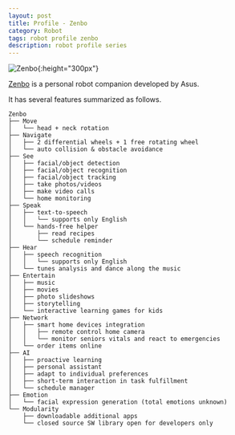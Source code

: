 ```yaml
---
layout: post
title: Profile - Zenbo
category: Robot
tags: robot profile zenbo
description: robot profile series
---
```


![Zenbo](http://stech4.firstpost.com/tech2images/640x359/proportional/jpeg/2016/05/ASUS-Zenbo-Tech2-720-624x351.jpg){:height="300px"}

[Zenbo](http://zenbo.asus.com) is a personal robot companion developed by Asus.

It has several features summarized as follows.

	Zenbo
	├── Move
    │   └── head + neck rotation
    ├── Navigate
    │   ├── 2 differential wheels + 1 free rotating wheel
    │   └── auto collision & obstacle avoidance
    ├── See
    │   ├── facial/object detection
    │   ├── facial/object recognition
    │   ├── facial/object tracking
    │   ├── take photos/videos
    │   ├── make video calls
    │   └── home monitoring
    ├── Speak
    │   ├── text-to-speech
    │   │   └── supports only English
    │   └── hands-free helper
    │       ├── read recipes
    │       └── schedule reminder
    ├── Hear
    │   ├── speech recognition
    │   │   └── supports only English
    │   └── tunes analysis and dance along the music
    ├── Entertain
    │   ├── music
    │   ├── movies
    │   ├── photo slideshows
    │   ├── storytelling
    │   └── interactive learning games for kids
    ├── Network
    │   ├── smart home devices integration
    │   │   ├── remote control home camera
    │   │   └── monitor seniors vitals and react to emergencies
    │   └── order items online
    ├── AI
    │   ├── proactive learning
    │   ├── personal assistant
    │   ├── adapt to individual preferences
    │   ├── short-term interaction in task fulfillment
    │   └── schedule manager
    ├── Emotion
    │   └── facial expression generation (total emotions unknown)
    └── Modularity
        ├── downloadable additional apps
        └── closed source SW library open for developers only
